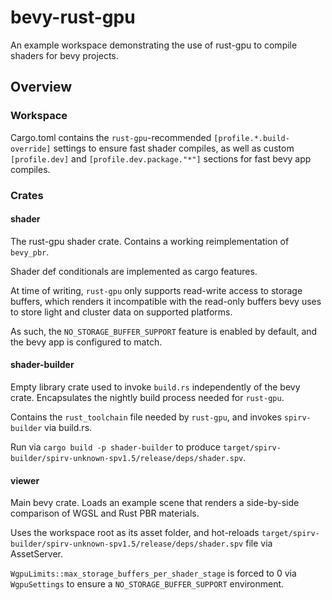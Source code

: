 # bevy-rust-gpu

An example workspace demonstrating the use of rust-gpu to compile shaders for bevy projects.

## Overview

### Workspace

Cargo.toml contains the `rust-gpu`-recommended `[profile.*.build-override]` settings to ensure fast shader compiles,
as well as custom `[profile.dev]` and `[profile.dev.package."*"]` sections for fast bevy app compiles.

### Crates

#### shader

The rust-gpu shader crate.
Contains a working reimplementation of `bevy_pbr`.

Shader def conditionals are implemented as cargo features.

At time of writing, `rust-gpu` only supports read-write access to storage buffers,
which renders it incompatible with the read-only buffers bevy uses to store light and cluster data on supported platforms.

As such, the `NO_STORAGE_BUFFER_SUPPORT` feature is enabled by default, and the bevy app is configured to match.

#### shader-builder

Empty library crate used to invoke `build.rs` independently of the bevy crate.
Encapsulates the nightly build process needed for `rust-gpu`.

Contains the `rust_toolchain` file needed by `rust-gpu`, and invokes `spirv-builder` via build.rs.

Run via `cargo build -p shader-builder` to produce `target/spirv-builder/spirv-unknown-spv1.5/release/deps/shader.spv`.

#### viewer

Main bevy crate. Loads an example scene that renders a side-by-side comparison of WGSL and Rust PBR materials.

Uses the workspace root as its asset folder, and hot-reloads `target/spirv-builder/spirv-unknown-spv1.5/release/deps/shader.spv` file via AssetServer.

`WgpuLimits::max_storage_buffers_per_shader_stage` is forced to 0 via `WgpuSettings` to ensure a `NO_STORAGE_BUFFER_SUPPORT` environment.

